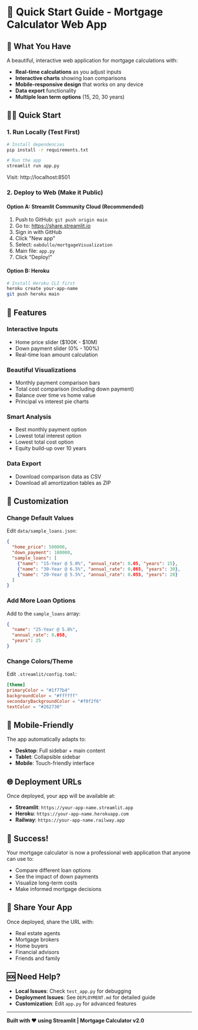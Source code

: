 # 🚀 Quick Start Guide - Mortgage Calculator Web App

## 🎯 What You Have

A beautiful, interactive web application for mortgage calculations with:
- **Real-time calculations** as you adjust inputs
- **Interactive charts** showing loan comparisons
- **Mobile-responsive design** that works on any device
- **Data export** functionality
- **Multiple loan term options** (15, 20, 30 years)

## 🏃‍♂️ Quick Start

### 1. **Run Locally** (Test First)
```bash
# Install dependencies
pip install -r requirements.txt

# Run the app
streamlit run app.py
```
Visit: http://localhost:8501

### 2. **Deploy to Web** (Make it Public)

#### Option A: Streamlit Community Cloud (Recommended)
1. Push to GitHub: `git push origin main`
2. Go to: https://share.streamlit.io
3. Sign in with GitHub
4. Click "New app"
5. Select: `oabdullo/mortgageVisualization`
6. Main file: `app.py`
7. Click "Deploy!"

#### Option B: Heroku
```bash
# Install Heroku CLI first
heroku create your-app-name
git push heroku main
```

## 🎨 Features

### **Interactive Inputs**
- Home price slider ($100K - $10M)
- Down payment slider (0% - 100%)
- Real-time loan amount calculation

### **Beautiful Visualizations**
- Monthly payment comparison bars
- Total cost comparison (including down payment)
- Balance over time vs home value
- Principal vs interest pie charts

### **Smart Analysis**
- Best monthly payment option
- Lowest total interest option
- Lowest total cost option
- Equity build-up over 10 years

### **Data Export**
- Download comparison data as CSV
- Download all amortization tables as ZIP

## 🔧 Customization

### **Change Default Values**
Edit `data/sample_loans.json`:
```json
{
  "home_price": 500000,
  "down_payment": 100000,
  "sample_loans": [
    {"name": "15-Year @ 5.0%", "annual_rate": 0.05, "years": 15},
    {"name": "30-Year @ 6.5%", "annual_rate": 0.065, "years": 30},
    {"name": "20-Year @ 5.5%", "annual_rate": 0.055, "years": 20}
  ]
}
```

### **Add More Loan Options**
Add to the `sample_loans` array:
```json
{
  "name": "25-Year @ 5.8%",
  "annual_rate": 0.058,
  "years": 25
}
```

### **Change Colors/Theme**
Edit `.streamlit/config.toml`:
```toml
[theme]
primaryColor = "#1f77b4"
backgroundColor = "#ffffff"
secondaryBackgroundColor = "#f0f2f6"
textColor = "#262730"
```

## 📱 Mobile-Friendly

The app automatically adapts to:
- **Desktop**: Full sidebar + main content
- **Tablet**: Collapsible sidebar
- **Mobile**: Touch-friendly interface

## 🌐 Deployment URLs

Once deployed, your app will be available at:
- **Streamlit**: `https://your-app-name.streamlit.app`
- **Heroku**: `https://your-app-name.herokuapp.com`
- **Railway**: `https://your-app-name.railway.app`

## 🎉 Success!

Your mortgage calculator is now a professional web application that anyone can use to:
- Compare different loan options
- See the impact of down payments
- Visualize long-term costs
- Make informed mortgage decisions

## 🔗 Share Your App

Once deployed, share the URL with:
- Real estate agents
- Mortgage brokers
- Home buyers
- Financial advisors
- Friends and family

## 🆘 Need Help?

- **Local Issues**: Check `test_app.py` for debugging
- **Deployment Issues**: See `DEPLOYMENT.md` for detailed guide
- **Customization**: Edit `app.py` for advanced features

---

**Built with ❤️ using Streamlit | Mortgage Calculator v2.0**
